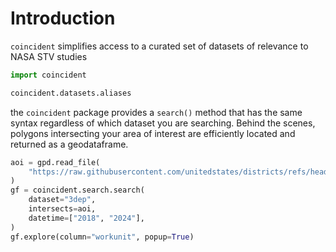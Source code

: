 # Introduction

`coincident` simplifies access to a curated set of datasets of relevance to NASA
STV studies

```python
import coincident

coincident.datasets.aliases
```

the `coincident` package provides a `search()` method that has the same syntax
regardless of which dataset you are searching. Behind the scenes, polygons
intersecting your area of interest are efficiently located and returned as a
geodataframe.

```python
aoi = gpd.read_file(
    "https://raw.githubusercontent.com/unitedstates/districts/refs/heads/gh-pages/states/CO/shape.geojson"
)
gf = coincident.search.search(
    dataset="3dep",
    intersects=aoi,
    datetime=["2018", "2024"],
)
gf.explore(column="workunit", popup=True)
```
